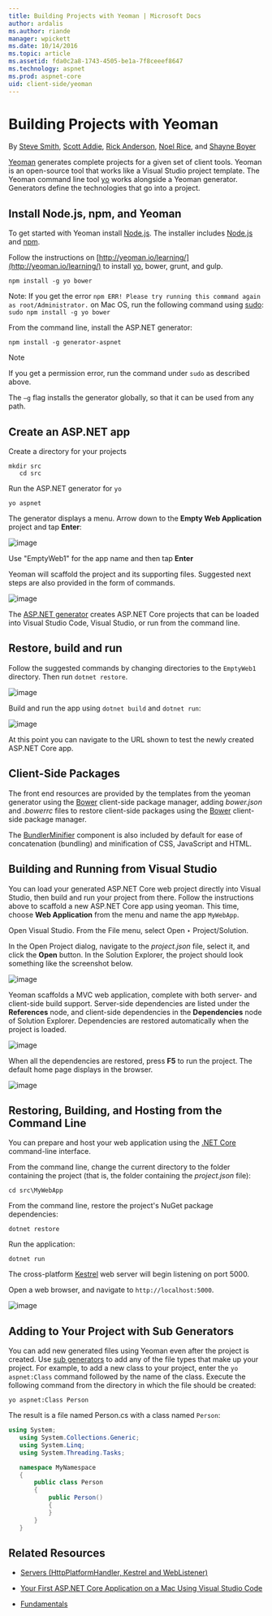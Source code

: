 ```yaml
---
title: Building Projects with Yeoman | Microsoft Docs
author: ardalis
ms.author: riande
manager: wpickett
ms.date: 10/14/2016
ms.topic: article
ms.assetid: fda0c2a8-1743-4505-be1a-7f8ceeef8647
ms.technology: aspnet
ms.prod: aspnet-core
uid: client-side/yeoman
---
```

# Building Projects with Yeoman

By [Steve Smith](http://ardalis.com), [Scott Addie](https://scottaddie.com), [Rick Anderson](https://twitter.com/RickAndMSFT), [Noel Rice](http://blog.falafel.com/author/noel-rice/), and [Shayne Boyer](https://twitter.com/spboyer)

[Yeoman](http://yeoman.io/) generates complete projects for a given set of client tools. Yeoman is an open-source tool that works like a Visual Studio project template. The Yeoman command line tool [yo](https://github.com/yeoman/yo) works alongside a Yeoman generator. Generators define the technologies that go into a project.

## Install Node.js, npm, and Yeoman

To get started with Yeoman install [Node.js](https://nodejs.org/en/). The installer includes [Node.js](https://nodejs.org/en/) and [npm](https://www.npmjs.com/).

Follow the instructions on [http://yeoman.io/learning/](http://yeoman.io/learning/) to install [yo](https://github.com/yeoman/yo), bower, grunt, and gulp.

````console
npm install -g yo bower
   ````

Note: If you get the error `npm ERR! Please try running this command again as root/Administrator.` on Mac OS, run the following command using [sudo](https://developer.apple.com/library/mac/documentation/Darwin/Reference/ManPages/man8/sudo.8.html): `sudo npm install -g yo bower`

From the command line, install the ASP.NET generator:

````console
npm install -g generator-aspnet
   ````

> [!NOTE]
> If you get a permission error, run the command under `sudo` as described above.

The `–g` flag installs the generator globally, so that it can be used from any path.

## Create an ASP.NET app

Create a directory for your projects

````console
mkdir src
   cd src
   ````

Run the ASP.NET generator for `yo`

````console
yo aspnet
   ````

The generator displays a menu. Arrow down to the **Empty Web Application** project and tap **Enter**:

![image](yeoman/_static/yeoman-yo-aspnet.png)

Use "EmptyWeb1" for the app name and then tap **Enter**

Yeoman will scaffold the project and its supporting files. Suggested next steps are also provided in the form of commands.

![image](yeoman/_static/yeoman-yo-aspnet-created.png)

The [ASP.NET generator](https://www.npmjs.com/package/generator-aspnet) creates ASP.NET Core projects that can be loaded into Visual Studio Code, Visual Studio, or run from the command line.

## Restore, build and run

Follow the suggested commands by changing directories to the `EmptyWeb1` directory. Then run `dotnet restore`.

![image](yeoman/_static/dotnet-restore.png)

Build and run the app using `dotnet build` and `dotnet run`:

![image](yeoman/_static/dotnet-build-run.png)

At this point you can navigate to the URL shown to test the newly created ASP.NET Core app.

## Client-Side Packages

The front end resources are provided by the templates from the yeoman generator using the [Bower](bower.md) client-side package manager, adding *bower.json* and *.bowerrc* files to restore client-side packages using the [Bower](bower.md) client-side package manager.

The [BundlerMinifier](https://github.com/madskristensen/BundlerMinifier/wiki) component is also included by default for ease of concatenation (bundling) and minification of CSS, JavaScript and HTML.

## Building and Running from Visual Studio

You can load your generated ASP.NET Core web project directly into Visual Studio, then build and run your project from there. Follow the instructions above to scaffold a new ASP.NET Core app using yeoman. This time, choose **Web Application** from the menu and name the app `MyWebApp`.

Open Visual Studio. From the File menu, select Open ‣ Project/Solution.

In the Open Project dialog, navigate to the *project.json* file, select it, and click the **Open** button. In the Solution Explorer, the project should look something like the screenshot below.

![image](yeoman/_static/yeoman-solution.png)

Yeoman scaffolds a MVC web application, complete with both server- and client-side build support. Server-side dependencies are listed under the **References** node, and client-side dependencies in the **Dependencies** node of Solution Explorer. Dependencies are restored automatically when the project is loaded.

![image](yeoman/_static/yeoman-loading-dependencies.png)

When all the dependencies are restored, press **F5** to run the project. The default home page displays in the browser.

![image](yeoman/_static/yeoman-home-page.png)

## Restoring, Building, and Hosting from the Command Line

You can prepare and host your web application using the [.NET Core](https://microsoft.com/net/core) command-line interface.

From the command line, change the current directory to the folder containing the project (that is, the folder containing the *project.json* file):

````console
cd src\MyWebApp
   ````

From the command line, restore the project's NuGet package dependencies:

````console
dotnet restore
   ````

Run the application:

````console
dotnet run
   ````

The cross-platform [Kestrel](../fundamentals/servers.md#kestrel) web server will begin listening on port 5000.

Open a web browser, and navigate to `http://localhost:5000`.

![image](yeoman/_static/yeoman-home-page_5000.png)

## Adding to Your Project with Sub Generators

You can add new generated files using Yeoman even after the project is created. Use [sub generators](https://www.github.com/omnisharp/generator-aspnet#sub-generators) to add any of the file types that make up your project. For example, to add a new class to your project, enter the `yo aspnet:Class` command followed by the name of the class. Execute the following command from the directory in which the file should be created:

````console
yo aspnet:Class Person
   ````

The result is a file named Person.cs with a class named `Person`:

````csharp
using System;
   using System.Collections.Generic;
   using System.Linq;
   using System.Threading.Tasks;

   namespace MyNamespace
   {
       public class Person
       {
           public Person()
           {
           }
       }
   }
   ````

## Related Resources

* [Servers (HttpPlatformHandler, Kestrel and WebListener)](../fundamentals/servers.md)

* [Your First ASP.NET Core Application on a Mac Using Visual Studio Code](../tutorials/your-first-mac-aspnet.md)

* [Fundamentals](../fundamentals/index.md)
